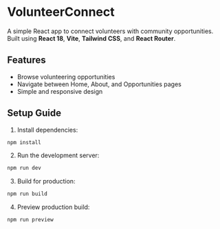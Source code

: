 # VolunteerConnect

A simple React app to connect volunteers with community opportunities.  
Built using **React 18**, **Vite**, **Tailwind CSS**, and **React Router**.

## Features
- Browse volunteering opportunities
- Navigate between Home, About, and Opportunities pages
- Simple and responsive design

## Setup Guide

1. Install dependencies:
```bash
npm install
```

2. Run the development server:
```bash
npm run dev
```

3. Build for production:
```bash
npm run build
```

4. Preview production build:
```bash
npm run preview
```